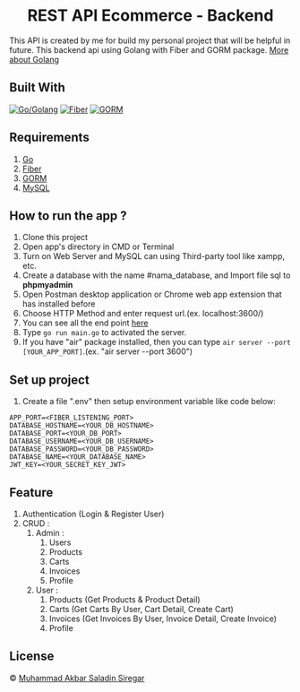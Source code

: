 <h1 align="center">REST API Ecommerce - Backend</h1>

This API is created by me for build my personal project that will be helpful in future. This backend api using Golang with Fiber and GORM package. [More about Golang](https://go.dev/)

## Built With

[![Go/Golang](https://img.shields.io/badge/Golang-1.23.2-cyan.svg?style=rounded-square)](https://go.dev/)
[![Fiber](https://img.shields.io/badge/Fiber-v.2.52.8-blue.svg?style=rounded-square)](https://gofiber.io/)
[![GORM](https://img.shields.io/badge/Gorm-v.1.30.0-blue.svg?style=rounded-square)](https://gorm.io/)


## Requirements

1. <a href="https://go.dev/">Go</a>
2. <a href="https://gofiber.io/">Fiber</a>
3. <a href="https://gorm.io/">GORM</a>
4. <a href="https://www.mysql.com/">MySQL</a>

## How to run the app ?

1. Clone this project
2. Open app's directory in CMD or Terminal
3. Turn on Web Server and MySQL can using Third-party tool like xampp, etc.
4. Create a database with the name #nama_database, and Import file sql to **phpmyadmin**
5. Open Postman desktop application or Chrome web app extension that has installed before
6. Choose HTTP Method and enter request url.(ex. localhost:3600/)
7. You can see all the end point [here](https://documenter.getpostman.com/view/14780095/2sB34kDye1)
8. Type `go run main.go` to activated the server.
9. If you have "air" package installed, then you can type `air server --port [YOUR_APP_PORT]`.(ex. "air server --port 3600")

## Set up project

1. Create a file ".env" then setup environment variable like code below:

```
APP_PORT=<FIBER_LISTENING_PORT>
DATABASE_HOSTNAME=<YOUR_DB_HOSTNAME>
DATABASE_PORT=<YOUR_DB_PORT>
DATABASE_USERNAME=<YOUR_DB_USERNAME>
DATABASE_PASSWORD=<YOUR_DB_PASSWORD>
DATABASE_NAME=<YOUR_DATABASE_NAME>
JWT_KEY=<YOUR_SECRET_KEY_JWT>
```

## Feature

1. Authentication (Login & Register User)
2. CRUD :
    1. Admin :
        1. Users
        2. Products
        3. Carts
        4. Invoices
        5. Profile
    2. User :
        1. Products (Get Products & Product Detail)
        2. Carts (Get Carts By User, Cart Detail, Create Cart)
        3. Invoices (Get Invoices By User, Invoice Detail, Create Invoice)
        4. Profile

## License

© [Muhammad Akbar Saladin Siregar](https://github.com/akbarsaladin36/)
